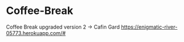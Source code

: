 # Coffee-Break
Coffee Break upgraded version 2 -> Cafin Gard https://enigmatic-river-05773.herokuapp.com/#
